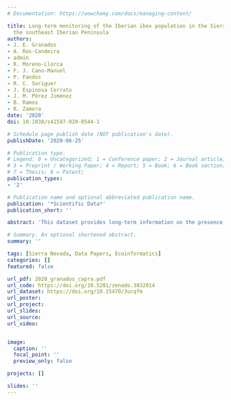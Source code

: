 ```yaml
---
# Documentation: https://wowchemy.com/docs/managing-content/

title: Long-term monitoring of the Iberian ibex population in the Sierra Nevada of
  the southeast Iberian Peninsula
authors:
- J. E. Granados
- A. Ros-Candeira
- admin
- R. Moreno-Llorca
- F. J. Cano-Manuel
- P. Fandos
- R. C. Soriguer
- J. Espinosa Cerrato
- J. M. Pérez Jiménez
- B. Ramos
- R. Zamora
date: '2020'
doi: 10.1038/s41597-020-0544-1

# Schedule page publish date (NOT publication's date).
publishDate: '2020-06-25'

# Publication type.
# Legend: 0 = Uncategorized; 1 = Conference paper; 2 = Journal article;
# 3 = Preprint / Working Paper; 4 = Report; 5 = Book; 6 = Book section;
# 7 = Thesis; 8 = Patent;
publication_types:
- '2'

# Publication name and optional abbreviated publication name.
publication: '*Scientific Data*'
publication_short: ''

abstract: 'This dataset provides long-term information on the presence of the Iberian ibex (*Capra pyrenaica hispanica* Schimper, 1848) in Sierra Nevada (SE Iberian Peninsula). Data on the abundance and demographic structure of the Iberian ibex population were compiled over the last three decades. Transects were laid out to record different variables such as the number of individuals sighted, the perpendicular distance of each group of Iberian ibex to the transect line and sex as well as age of individuals in the case of males. These data enabled the calculation of population parameters such as density, sex ratio, birth rate, and age structure. These parameters are key for Iberian ibex conservation and management, given that Sierra Nevada harbours the largest population of this species in the Iberian Peninsula. The data set we present is structured using the Darwin Core biological standard, which contains 3,091 events (582 transect walk events and 2,509 group sighting events), 5,396 occurrences, and 2,502 measurements. The occurrences include the sightings of 11,436 individuals (grouped by sex and age) from 1993 to 2018 in a total of 88 transects distributed along Sierra Nevada, of which 33 have been continuously sampled since 2008'

# Summary. An optional shortened abstract.
summary: ''

tags: [Sierra Nevada, Data Papers, Ecoinformatics]
categories: []
featured: false

url_pdf: 2020_granados_capra.pdf
url_code: https://doi.org/10.5281/zenodo.3832014
url_dataset: https://doi.org/10.15470/3ucqfm  
url_poster:
url_project: 
url_slides:
url_source:
url_video:


image:
  caption: ''
  focal_point: ''
  preview_only: false

projects: []

slides: ''
---
```

